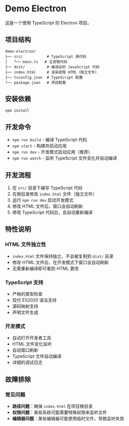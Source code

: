 # Demo Electron

这是一个使用 TypeScript 的 Electron 项目。

## 项目结构

```
demo-electron/
├── src/           # TypeScript 源代码
│   └── main.ts   # 主进程代码
├── dist/          # 编译后的 JavaScript 代码
├── index.html     # 渲染进程 HTML（独立文件）
├── tsconfig.json  # TypeScript 配置
└── package.json   # 项目配置
```

## 安装依赖

```bash
npm install
```

## 开发命令

- `npm run build` - 编译 TypeScript 代码
- `npm start` - 构建并启动应用
- `npm run dev` - 开发模式启动应用（推荐）
- `npm run watch` - 监听 TypeScript 文件变化并自动编译

## 开发流程

1. 在 `src/` 目录下编写 TypeScript 代码
2. 在根目录修改 `index.html` 文件（独立文件）
3. 运行 `npm run dev` 启动开发模式
4. 修改 HTML 文件后，窗口会自动刷新
5. 修改 TypeScript 代码后，会自动重新编译

## 特性说明

### HTML 文件独立性
- `index.html` 文件保持独立，不会被复制到 `dist/` 目录
- 修改 HTML 文件后，在开发模式下窗口会自动刷新
- 无需重新编译即可看到 HTML 更改

### TypeScript 支持
- 严格的类型检查
- 现代 ES2020 语法支持
- 源码映射支持
- 声明文件生成

### 开发模式
- 自动打开开发者工具
- HTML 文件变化监听
- 自动窗口刷新
- TypeScript 文件自动编译
- 详细的调试日志

## 故障排除

### 常见问题

- **路径问题**：确保 `index.html` 在项目根目录
- **权限问题**：某些系统可能需要特殊权限来监听文件
- **编辑器问题**：某些编辑器可能使用临时文件，导致监听失效
